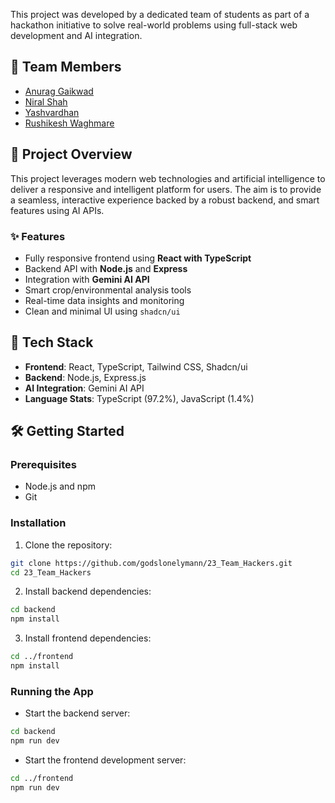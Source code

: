 

This project was developed by a dedicated team of students as part of a hackathon initiative to solve real-world problems using full-stack web development and AI integration.

## 🧠 Team Members

- [Anurag Gaikwad](https://github.com/godslonelymann)
- [Niral Shah](https://github.com/niral04)
- [Yashvardhan](https://github.com/Yashvardhan0502)
- [Rushikesh Waghmare](https://github.com/RushiWaghmare)

## 🚀 Project Overview

This project leverages modern web technologies and artificial intelligence to deliver a responsive and intelligent platform for users. The aim is to provide a seamless, interactive experience backed by a robust backend, and smart features using AI APIs.

### ✨ Features

- Fully responsive frontend using **React with TypeScript**
- Backend API with **Node.js** and **Express**
- Integration with **Gemini AI API**
- Smart crop/environmental analysis tools
- Real-time data insights and monitoring
- Clean and minimal UI using `shadcn/ui`

## 🧰 Tech Stack

- **Frontend**: React, TypeScript, Tailwind CSS, Shadcn/ui
- **Backend**: Node.js, Express.js
- **AI Integration**: Gemini AI API
- **Language Stats**: TypeScript (97.2%), JavaScript (1.4%)

## 🛠️ Getting Started

### Prerequisites

- Node.js and npm
- Git

### Installation

1. Clone the repository:
```bash
git clone https://github.com/godslonelymann/23_Team_Hackers.git
cd 23_Team_Hackers
```

2. Install backend dependencies:
```bash
cd backend
npm install
```

3. Install frontend dependencies:
```bash
cd ../frontend
npm install
```

### Running the App

- Start the backend server:
```bash
cd backend
npm run dev
```

- Start the frontend development server:
```bash
cd ../frontend
npm run dev
```



